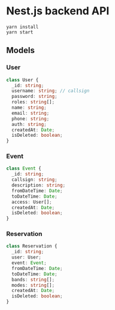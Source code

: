 # Nest.js backend API

```
yarn install
yarn start
```

## Models

### User

```typescript
class User {
  _id: string;
  username: string; // callsign
  password: string;
  roles: string[];
  name: string;
  email: string;
  phone: string;
  auth: string;
  createdAt: Date;
  isDeleted: boolean;
}
```

### Event

```typescript
class Event {
  _id: string;
  callsign: string;
  description: string;
  fromDateTime: Date;
  toDateTime: Date;
  access: User[];
  createdAt: Date;
  isDeleted: boolean;
}
```

### Reservation

```typescript
class Reservation {
  _id: string;
  user: User;
  event: Event;
  fromDateTime: Date;
  toDateTime: Date;
  bands: string[];
  modes: string[];
  createdAt: Date;
  isDeleted: boolean;
}
```
